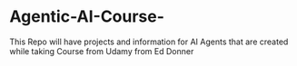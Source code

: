 # Agentic-AI-Course-
This Repo will have projects and information for AI Agents that are created while taking Course from Udamy from Ed Donner
